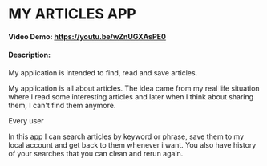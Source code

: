 # MY ARTICLES APP
#### Video Demo:  https://youtu.be/wZnUGXAsPE0
#### Description:
My application is intended to find, read and save articles.

My application is all about articles. The idea came from my real life situation where I read some interesting articles and
later when I think about sharing them, I  can't find them anymore.

Every user  

In this app I can search articles by keyword or phrase, save them to my local account and get back to them whenever i want.
You also have history of your searches that you can clean and rerun again.